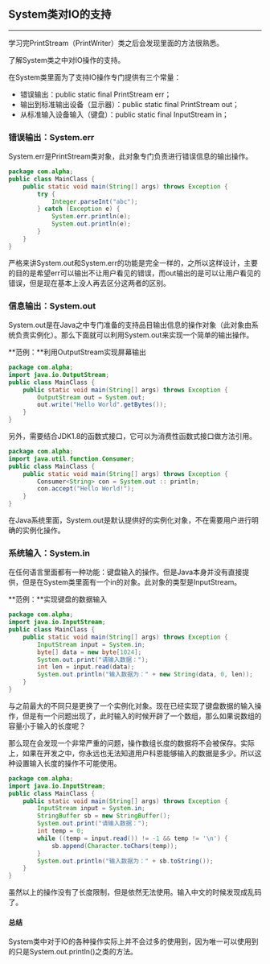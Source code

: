 ## System类对IO的支持

---

学习完PrintStream（PrintWriter）类之后会发现里面的方法很熟悉。

了解System类之中对IO操作的支持。

在System类里面为了支持IO操作专门提供有三个常量：

* 错误输出：public static final PrintStream err；
* 输出到标准输出设备（显示器）：public static final PrintStream out；
* 从标准输入设备输入（键盘）：public static final InputStream in；

### 错误输出：System.err

System.err是PrintStream类对象，此对象专门负责进行错误信息的输出操作。

```java
package com.alpha;
public class MainClass { 
	public static void main(String[] args) throws Exception {
		try {
			Integer.parseInt("abc");
		} catch (Exception e) {
			System.err.println(e);
			System.out.println(e);
		}
	}
}
```

严格来讲System.out和System.err的功能是完全一样的，之所以这样设计，主要的目的是希望err可以输出不让用户看见的错误，而out输出的是可以让用户看见的错误，但是现在基本上没人再去区分这两者的区别。

### 信息输出：System.out

System.out是在Java之中专门准备的支持品目输出信息的操作对象（此对象由系统负责实例化）。那么下面就可以利用System.out来实现一个简单的输出操作。

**范例：**利用OutputStream实现屏幕输出

```java
package com.alpha;
import java.io.OutputStream;
public class MainClass { 
	public static void main(String[] args) throws Exception {
		OutputStream out = System.out;
		out.write("Hello World".getBytes());
	}
}
```

另外，需要结合JDK1.8的函数式接口，它可以为消费性函数式接口做方法引用。

```java
package com.alpha;
import java.util.function.Consumer;
public class MainClass { 
	public static void main(String[] args) throws Exception {
		Consumer<String> con = System.out :: println;
		con.accept("Hello World!");
	}
}
```

在Java系统里面，System.out是默认提供好的实例化对象，不在需要用户进行明确的实例化操作。

### 系统输入：System.in

在任何语言里面都有一种功能：键盘输入的操作。但是Java本身并没有直接提供，但是在System类里面有一个in的对象。此对象的类型是InputStream。

**范例：**实现键盘的数据输入

```java
package com.alpha;
import java.io.InputStream;
public class MainClass { 
	public static void main(String[] args) throws Exception {
		InputStream input = System.in;
		byte[] data = new byte[1024];
		System.out.print("请输入数据：");
		int len = input.read(data);
		System.out.println("输入数据为：" + new String(data, 0, len));
	}
}
```

与之前最大的不同只是更换了一个实例化对象。现在已经实现了键盘数据的输入操作，但是有一个问题出现了，此时输入的时候开辟了一个数组，那么如果说数组的容量小于输入的长度呢？

那么现在会发现一个非常严重的问题，操作数组长度的数据将不会被保存。实际上，如果在开发之中，你永远也无法知道用户科恩能够输入的数据是多少。所以这种设置输入长度的操作不可能使用。

```java
package com.alpha;
import java.io.InputStream;
public class MainClass { 
	public static void main(String[] args) throws Exception {
		InputStream input = System.in;
		StringBuffer sb = new StringBuffer();
		System.out.print("请输入数据：");
		int temp = 0;
		while ((temp = input.read()) != -1 && temp != '\n') {
			sb.append(Character.toChars(temp));
		}
		System.out.println("输入数据为：" + sb.toString());
	}
}
```

虽然以上的操作没有了长度限制，但是依然无法使用。输入中文的时候发现成乱码了。

#### 总结

System类中对于IO的各种操作实际上并不会过多的使用到，因为唯一可以使用到的只是System.out.println()之类的方法。
